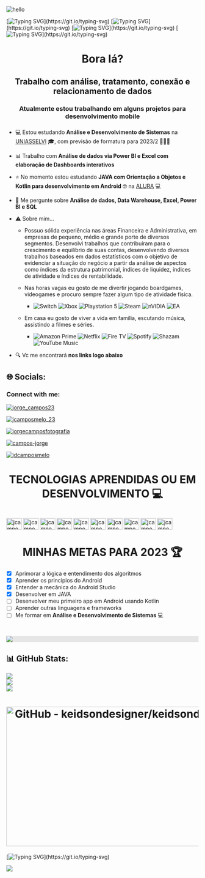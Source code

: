 ![hello](https://user-images.githubusercontent.com/101723959/229228932-5aefea2a-82f6-45d9-a51a-252cd52a66fa.gif)

[![Typing SVG](https://readme-typing-svg.herokuapp.com?font=Fira+Code&pause=1000&width=435&lines=Sejam+bem+vindos!.......................................)](https://git.io/typing-svg)
[![Typing SVG](https://readme-typing-svg.herokuapp.com?font=Fira+Code&pause=1000&width=435&lines=Me+chamo+Jorge+Campos...................................)](https://git.io/typing-svg) 
[![Typing SVG](https://readme-typing-svg.herokuapp.com?font=Fira+Code&pause=1000&width=435&lines=E+esse+eh+meu+mundo!....................................)](https://git.io/typing-svg) 
[![Typing SVG](https://readme-typing-svg.herokuapp.com?font=Fira+Code&pause=1000&width=435&lines=Games!+Boardgames!+Tecnologia!..........................)](https://git.io/typing-svg)

<h1 align="center">Bora lá?</h1>
<h2 align="center">Trabalho com análise, tratamento, conexão e relacionamento de dados</h2>
<h3 align="center">Atualmente estou trabalhando em alguns projetos para desenvolvimento mobile</h3>

###


###

- 💻 Estou estudando **Análise e Desenvolvimento de Sistemas** na [UNIASSELVI](https://portal.uniasselvi.com.br/ "UNIASSELVI") :mortar_board:, com previsão de formatura para 2023/2 🎉🎉🎉

- 📊 Trabalho com **Análise de dados via Power BI e Excel com elaboração de Dashboards interativos**

- ⭐ No momento estou estudando **JAVA com Orientação a Objetos e Kotlin para desenvolvimento em Android** :nerd_face: na [ALURA](https://www.alura.com.br/ "ALURA") 💻

- 💬 Me pergunte sobre **Análise de dados, Data Warehouse, Excel, Power BI e SQL**


- ⚠ Sobre mim... 

  -  Possuo sólida experiência nas áreas Financeira e Administrativa, em empresas de pequeno, médio e grande porte de diversos segmentos. Desenvolvi trabalhos que contribuíram para o crescimento e equilíbrio de suas contas, desenvolvendo diversos trabalhos baseados em dados estatísticos com o objetivo de evidenciar a situação do negócio a partir da análise de aspectos como índices da estrutura patrimonial, índices de liquidez, índices de atividade e índices de rentabilidade. 

  -  Nas horas vagas eu gosto de me divertir jogando boardgames, videogames e procuro sempre fazer algum tipo de atividade física.
      -  ![Switch](https://img.shields.io/badge/Switch-E60012?logo=nintendo-switch&logoColor=white) ![Xbox](https://img.shields.io/badge/xbox-%23107C10.svg?logo=xbox&logoColor=white) ![Playstation 5](https://img.shields.io/badge/Playstation%205-003791?logo=playstation-5&logoColor=white) ![Steam](https://img.shields.io/badge/steam-%23000000.svg?logo=steam&logoColor=white) ![nVIDIA](https://img.shields.io/badge/nVIDIA-%2376B900.svg?logo=nVIDIA&logoColor=white) ![EA](https://img.shields.io/badge/ea-%23000000.svg?logo=ea&logoColor=white)

  -  Em casa eu gosto de viver a vida em família, escutando música, assistindo a filmes e séries.
      - ![Amazon Prime](https://img.shields.io/badge/Amazon%20Prime-0F79AF?logo=amazonprime&logoColor=white) ![Netflix](https://img.shields.io/badge/Netflix-E50914?logo=netflix&logoColor=white) ![Fire TV](https://img.shields.io/badge/fire%20tv-fc3b2d?logo=amazon%20fire%20tv&logoColor=white) ![Spotify](https://img.shields.io/badge/Spotify-1ED760?logo=spotify&logoColor=white) ![Shazam](https://img.shields.io/badge/shazam-1476FE?logo=shazam&logoColor=white) ![YouTube Music](https://img.shields.io/badge/YouTube_Music-FF0000?logo=youtube-music&logoColor=white)



- 🔍 Vc me encontrará **nos links logo abaixo**

## 🌐 Socials:

<h3 align="left">Connect with me:</h3>
<p align="left">

  <p align="left"> <a href="https://twitter.com/jorge_campos23" target="blank"><img src="https://img.shields.io/twitter/follow/jorge_campos23?logo=twitter&style=for-the-badge" alt="jorge_campos23" /></a> </p>

<p align="left"> <a href="https://instagram.com/jcamposmelo_23" target="blank"><img src="https://img.shields.io/twitter/follow/jcamposmelo_23?logo=instagram&style=for-the-badge" alt="jcamposmelo_23" /></a> </p>

<p align="left"> <a href="https://facebook.com/jorgecamposfotografia" target="blank"><img src="https://img.shields.io/twitter/follow/jorgecamposfotografia?logo=facebook&style=for-the-badge" alt="jorgecamposfotografia" /></a> </p>

<p align="left"> <a href="https://linkedin.com/in/campos-jorge" target="blank"><img src="https://img.shields.io/twitter/follow/campos-jorge?logo=linkedin&style=for-the-badge" alt="campos-jorge" /></a> </p>

<p align="left"> <a href="https://mail.google.com/campos-jorge" target="blank"><img src="https://img.shields.io/twitter/follow/jdcamposmelo@gmail.com?logo=gmail&style=for-the-badge" alt="jdcamposmelo" /></a> </p>

##

<h1 align="center"> TECNOLOGIAS APRENDIDAS OU EM DESENVOLVIMENTO 💻</h1>

<div style="display: inline_block"><br>
   <img align="center" alt="jcamposmelo-MySQL" height="30" width="40" src="https://cdn.jsdelivr.net/gh/devicons/devicon/icons/mysql/mysql-original-wordmark.svg">
  <img align="center" alt="jcamposmelo-AndroidStudio" height="30" width="40" src="https://cdn.jsdelivr.net/gh/devicons/devicon/icons/androidstudio/androidstudio-original.svg">
  <img align="center" alt="jcamposmelo-Kotlin" height="30" width="40" src="https://cdn.jsdelivr.net/gh/devicons/devicon/icons/kotlin/kotlin-original.svg">
  <img align="center" alt="jcamposmelo-Java" height="30" width="40" src="https://cdn.jsdelivr.net/gh/devicons/devicon/icons/java/java-original.svg">
  <img align="center" alt="jcamposmelo-Java Script" height="30" width="40" src="https://cdn.jsdelivr.net/gh/devicons/devicon/icons/javascript/javascript-original.svg">
  <img align="center" alt="jcamposmelo-Html5" height="30" width="40" src="https://cdn.jsdelivr.net/gh/devicons/devicon/icons/html5/html5-original.svg">
  <img align="center" alt="jcamposmelo-Css3" height="30" width="40" src="https://cdn.jsdelivr.net/gh/devicons/devicon/icons/css3/css3-original.svg">
  <img align="center" alt="jcamposmelo-Intellij" height="30" width="40" src="https://cdn.jsdelivr.net/gh/devicons/devicon/icons/intellij/intellij-original.svg">
  <img align="center" alt="jcamposmelo-Git" height="30" width="40" src="https://cdn.jsdelivr.net/gh/devicons/devicon/icons/git/git-original.svg">
  <img align="center" alt="jcamposmelo-Photoshop" height="30" width="40" src="https://cdn.jsdelivr.net/gh/devicons/devicon/icons/photoshop/photoshop-plain.svg">
</div>

##


<h1 align="center"> MINHAS METAS PARA 2023 🏆</h1>

- [x] Aprimorar a lógica e entendimento dos algoritmos
- [x] Aprender os princípios do Android
- [x] Entender a mecânica do Android Studio
- [x] Desenvolver em JAVA
- [ ] Desenvolver meu primeiro app em Android usando Kotlin
- [ ] Aprender outras linguagens e frameworks
- [ ] Me formar em **Análise e Desenvolvimento de Sistemas** 💻

<h1 align="center"><img style="display: block;-webkit-user-select: none;margin: auto;background-color: hsl(0, 0%, 90%);" src="https://res.cloudinary.com/practicaldev/image/fetch/s--_AGrXPbv--/c_limit%2Cf_auto%2Cfl_progressive%2Cq_66%2Cw_880/https://res.cloudinary.com/practicaldev/image/fetch/s--sNXjzc6P--/c_limit%252Cf_auto%252Cfl_progressive%252Cq_66%252Cw_880/https://media1.tenor.com/images/0c34272909ee2a4db5606a014082312b/tenor.gif%253Fitemid%253D15828752"></h1>

## 📊 GitHub Stats:

![](https://github-readme-stats.vercel.app/api?username=jcamposmelo&theme=prussian&hide_border=true&include_all_commits=false&count_private=false)<br/>
![](https://github-readme-streak-stats.herokuapp.com/?user=jcamposmelo&theme=prussian&hide_border=true)<br/>
![](https://github-readme-stats.vercel.app/api/top-langs/?username=jcamposmelo&theme=prussian&hide_border=true&include_all_commits=false&count_private=false&layout=compact)

<h1 align="center"><img src="https://camo.githubusercontent.com/e4a569755580f96dce0e6d65bc761e0d9aef0fecae524ec73a1b0be60fc934fa/68747470733a2f2f7777772e6d79676f2e67652f75706c6f6164732f626c6f672f313538343032333739352e6a7067" jsaction="load:XAeZkd;" jsname="HiaYvf" class="n3VNCb pT0Scc KAlRDb" role="" aria-label="" alt="GitHub - keidsondesigner/keidsondesigner" data-noaft="1" style="width: 617px; height: 365.572px; margin: 0px;"></h1>

[![Typing SVG](https://readme-typing-svg.herokuapp.com?font=Fira+Code&pause=1000&width=435&lines=Até+a+próxima!................................................)](https://git.io/typing-svg)

![](https://komarev.com/ghpvc/?username=jcamposmelo-username&color=green)
